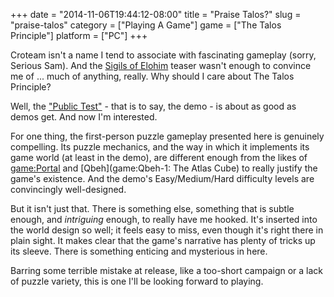 +++
date = "2014-11-06T19:44:12-08:00"
title = "Praise Talos?"
slug = "praise-talos"
category = ["Playing A Game"]
game = ["The Talos Principle"]
platform = ["PC"]
+++

Croteam isn't a name I tend to associate with fascinating gameplay (sorry, Serious Sam).  And the <a href="http://store.steampowered.com/app/321480/">Sigils of Elohim</a> teaser wasn't enough to convince me of ... much of anything, really.  Why should I care about The Talos Principle?

Well, the <a href="http://store.steampowered.com/app/330710">"Public Test"</a> - that is to say, the demo - is about as good as demos get.  And now I'm interested.

For one thing, the first-person puzzle gameplay presented here is genuinely compelling.  Its puzzle mechanics, and the way in which it implements its game world (at least in the demo), are different enough from the likes of <game:Portal> and [Qbeh](game:Qbeh-1: The Atlas Cube) to really justify the game's existence.  And the demo's Easy/Medium/Hard difficulty levels are convincingly well-designed.

But it isn't just that.  There is something else, something that is subtle enough, and <i>intriguing</i> enough, to really have me hooked.  It's inserted into the world design so well; it feels easy to miss, even though it's right there in plain sight.  It makes clear that the game's narrative has plenty of tricks up its sleeve.  There is something enticing and mysterious in here.

Barring some terrible mistake at release, like a too-short campaign or a lack of puzzle variety, this is one I'll be looking forward to playing.
